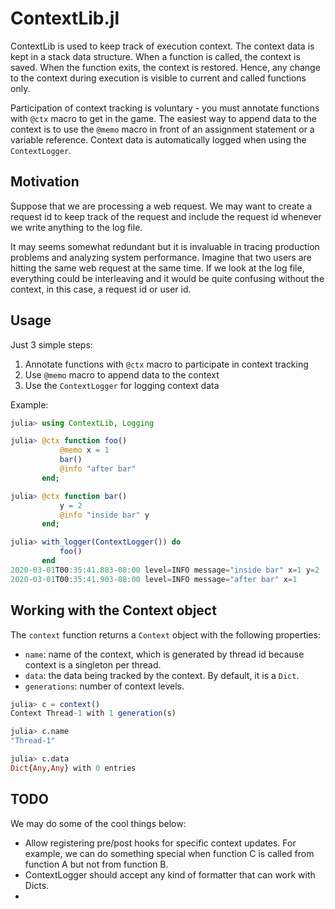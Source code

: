 # ContextLib.jl

ContextLib is used to keep track of execution context.  The context data is kept in a stack data structure.  When a function is called, the context is saved.  When the function exits, the context is restored.  Hence, any change to the context during execution is visible to current and called functions only.

Participation of context tracking is voluntary - you must annotate functions with `@ctx` macro to get in the game.  The easiest way to append data to the context is to use the `@memo` macro in front of an assignment statement or a variable reference. Context data is automatically logged when using the `ContextLogger`.

## Motivation

Suppose that we are processing a web request.  We may want to create a request id to keep track of the request and include the request id whenever we write anything to the log file.

It may seems somewhat redundant but it is invaluable in tracing production problems and analyzing system performance.  Imagine that two users are hitting the same web request at the same time.  If we look at the log file, everything could be interleaving and it would be quite confusing without the context, in this case, a request id or user id.

## Usage

Just 3 simple steps:

1. Annotate functions with `@ctx` macro to participate in context tracking
2. Use `@memo` macro to append data to the context
3. Use the `ContextLogger` for logging context data

Example:

```julia
julia> using ContextLib, Logging

julia> @ctx function foo()
           @memo x = 1
           bar()
           @info "after bar"
       end;

julia> @ctx function bar()
           y = 2
           @info "inside bar" y
       end;

julia> with_logger(ContextLogger()) do
           foo()
       end
2020-03-01T00:35:41.883-08:00 level=INFO message="inside bar" x=1 y=2
2020-03-01T00:35:41.903-08:00 level=INFO message="after bar" x=1
```

## Working with the Context object

The `context` function returns a `Context` object with the following properties:

- `name`: name of the context, which is generated by thread id because context is a singleton per thread.
- `data`: the data being tracked by the context.  By default, it is a `Dict`.
- `generations`: number of context levels.

```julia
julia> c = context()
Context Thread-1 with 1 generation(s)

julia> c.name
"Thread-1"

julia> c.data
Dict{Any,Any} with 0 entries
```

## TODO

We may do some of the cool things below:

- Allow registering pre/post hooks for specific context updates. For example, we can do something special when function C is called from function A but not from function B.
- ContextLogger should accept any kind of formatter that can work with Dicts.
-

